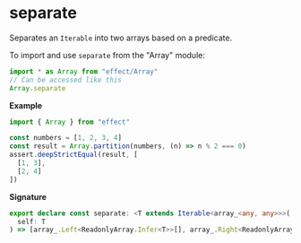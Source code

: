 # separate

Separates an `Iterable` into two arrays based on a predicate.

To import and use `separate` from the "Array" module:

```ts
import * as Array from "effect/Array"
// Can be accessed like this
Array.separate
```

**Example**

```ts
import { Array } from "effect"

const numbers = [1, 2, 3, 4]
const result = Array.partition(numbers, (n) => n % 2 === 0)
assert.deepStrictEqual(result, [
  [1, 3],
  [2, 4]
])
```

**Signature**

```ts
export declare const separate: <T extends Iterable<array_<any, any>>>(
  self: T
) => [array_.Left<ReadonlyArray.Infer<T>>[], array_.Right<ReadonlyArray.Infer<T>>[]]
```
